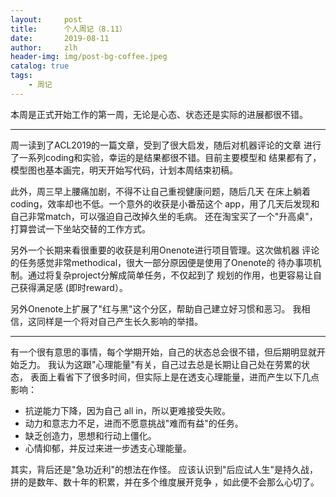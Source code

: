 ```yaml
---
layout:     post
title:      个人周记（8.11）
date:       2019-08-11
author:     zlh
header-img: img/post-bg-coffee.jpeg
catalog: true
tags:
    - 周记
---
```


本周是正式开始工作的第一周，无论是心态、状态还是实际的进展都很不错。

---
周一读到了ACL2019的一篇文章，受到了很大启发，随后对机器评论的文章
进行了一系列coding和实验，幸运的是结果都很不错。目前主要模型和
结果都有了，模型图也基本画完，明天开始写代码，计划本周结束初稿。

此外，周三早上腰痛加剧，不得不让自己重视健康问题，随后几天
在床上躺着coding，效率却也不低。一个意外的收获是小番茄这个
app，用了几天后发现和自己非常match，可以强迫自己改掉久坐的毛病。
还在淘宝买了一个"升高桌"，打算尝试一下坐站交替的工作方式。

另外一个长期来看很重要的收获是利用Onenote进行项目管理。这次做机器
评论的任务感觉非常methodical，很大一部分原因便是使用了Onenote的
待办事项机制。通过将复杂project分解成简单任务，不仅起到了
规划的作用，也更容易让自己获得满足感 (即时reward）。

另外Onenote上扩展了"红与黑"这个分区，帮助自己建立好习惯和恶习。
我相信，这同样是一个将对自己产生长久影响的举措。

---
有一个很有意思的事情，每个学期开始，自己的状态总会很不错，但后期明显就开始乏力。
我认为这跟"心理能量"有关，自己过去总是长期让自己处在劳累的状态，
表面上看省下了很多时间，但实际上是在透支心理能量，进而产生以下几点影响：

- 抗逆能力下降，因为自己 all in，所以更难接受失败。
- 动力和意志力不足，进而不愿意挑战"难而有益"的任务。
- 缺乏创造力，思想和行动上僵化。
- 心情抑郁，并反过来进一步透支心理能量。

其实，背后还是"急功近利"的想法在作怪。
应该认识到"后应试人生"是持久战，拼的是数年、数十年的积累，并在多个维度展开竞争
，如此便不会那么心切了。






